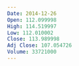 ```yaml
---
Date: 2014-12-26
Open: 112.099998
High: 114.519997
Low: 112.010002
Close: 113.989998
Adj Close: 107.054726
Volume: 33721000
---
```

